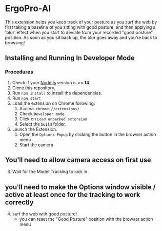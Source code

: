 # ErgoPro-AI

This extension helps you keep track of your posture as you surf the web by first taking a baseline of you sitting with good posture, and then applying a 'blur' effect when you start to deviate from your recorded "good posture" position. As soon as you sit back up, the blur goes away and you're back to browsing!



## Installing and Running In Developer Mode

### Procedures

1. Check if your [Node.js](https://nodejs.org/) version is >= **14**.
2. Clone this repository.
3. Run `npm install` to install the dependencies.
4. Run `npm start`
5. Load the extension on Chrome following:
   1. Access `chrome://extensions/`
   2. Check `Developer mode`
   3. Click on `Load unpacked extension`
   4. Select the `build` folder.
6. Launch the Extension.
   1. Open the `Options Popup` by clicking the button in the browser action menu
   2. Start the camera

## You'll need to allow camera access on first use

   3. Wait for the Model Tracking to kick in

## you'll need to make the Options window visible / active at least once for the tracking to work correctly

   4. surf the web with good posture!
      - you can reset the "Good Posture" position with the browser action menu
